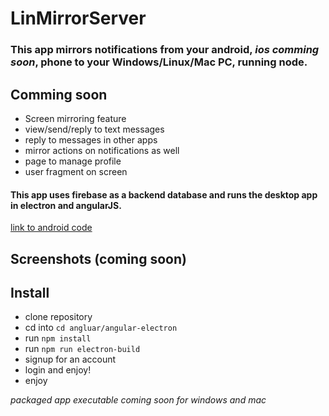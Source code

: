 # LinMirrorServer

### This app mirrors notifications from your android, _ios comming soon_, phone to your Windows/Linux/Mac PC, running node. 

## Comming soon
- Screen mirroring feature
- view/send/reply to text messages
- reply to messages in other apps
- mirror actions on notifications as well
- page to manage profile
- user fragment on screen 

#### This app uses firebase as a backend database and runs the desktop app in electron and angularJS. 
 
[link to android code](https://github.com/shaqer1/LinMirror)

## Screenshots (coming soon)

## Install

- clone repository
- cd into `cd angluar/angular-electron`
- run `npm install`
- run `npm run electron-build`
- signup for an account
- login and enjoy!
- enjoy

_packaged app executable coming soon for windows and mac_
